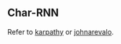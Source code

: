## Char-RNN
Refer to [karpathy](https://github.com/karpathy/char-rnn) or [johnarevalo](https://github.com/johnarevalo/blocks-char-rnn).

